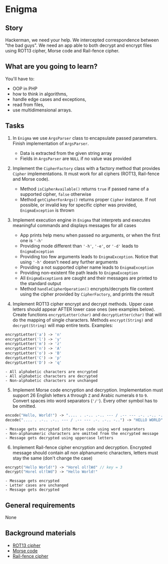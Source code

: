 
# Enigma

## Story

Hackerman, we need your help. We intercepted correspondence between "the bad guys". We need an app able to both decrypt and encrypt files using ROT13 cipher, Morse code and Rail-fence cipher.

## What are you going to learn?

You'll have to:

- OOP in PHP
- how to think in algorithms,
- handle edge cases and exceptions,
- read from files,
- use multidimensional arrays.

## Tasks

1. In `Enigma` we use `ArgsParser` class to encapsulate passed parameters.
Finish implementation of `ArgsParser`.
    - Data is extracted from the given string array
    - Fields in `ArgsParser` are `NULL` if no value was provided

2. Implement the `CipherFactory` class with a factory method that provides `Cipher` implementations.
It must work for all ciphers (ROT13, Rail-fence and Morse code).
    - Method `isCipherAvailable()` returns `true` if passed name of a supported cipher, `false` otherwise
    - Method `getCipherForArgs()` returns proper `Cipher` instance. If not possible, or invalid key for specific cipher was provided, `EnigmaException` is thrown

3. Implement execution engine in `Enigma` that interprets and executes meaningful commands and displays messages for all cases
    - App prints help menu when passed no arguments, or when the first one is `'-h'`
    - Providing mode different than `'-h'`, `'-e'`, or `'-d'` leads to `EnigmaException`
    - Providing too few arguments leads to `EnigmaException`. Notice that using `'-h'` doesn't need any further arguments
    - Providing a not supported cipher name leads to `EnigmaException`
    - Providing non-existent file path leads to `EnigmaException`
    - All `EnigmaException`s are caught and their messages are printed to the standard output
    - Method `handleCipherOperation()` encrypts/decrypts file content using the cipher provided by `CipherFactory`, and prints the result

4. Implement ROT13 cipher encrypt and decrypt methods. Upper case letters should appear AFTER lower case ones (see examples below). Create functions `encryptLetter(char)` and `decryptLetter(char)` that will do the mapping of single characters. Methods `encrypt(String)` and `decrypt(String)` will map entire texts.
Examples:
```php
encryptLetter('a') -> 'n'
encryptLetter('l') -> 'y'
encryptLetter('m') -> 'z'
encryptLetter('n') -> 'A'
encryptLetter('o') -> 'B'
decryptLetter('C') -> 'p'
decryptLetter('D') -> 'q'
```
    - All alphabetic characters are encrypted
    - All alphabetic characters are decrypted
    - Non-alphabetic characters are unchanged

5. Implement Morse code encryption and decryption. Implementation must support 26 English letters `A` through `Z` and Arabic numerals `0` to `9`. Convert spaces into word separators (`'/'`). Every other symbol has to be omitted.
```php
encode("Hello, World!") -> ".... . .-.. .-.. --- / .-- --- .-. .-.. -.."
decode(".... . .-.. .-.. --- / .-- --- .-. .-.. -..") -> "HELLO WORLD"
```
    - Message gets encrypted into Morse code using word separators
    - Non-alphanumeric characters are omitted from the encrypted message
    - Message gets decrypted using uppercase letters

6. Implement Rail-fence cipher encryption and decryption. Encrypted message should contain all non alphanumeric characters, letters must stay the same (don't change the case)
```php
encrypt("Hello World!") -> "Horel ol!lWd" // key = 3
decrypt("Horel ol!lWd") -> "Hello World!"
```
    - Message gets encrypted
    - Letter cases are unchanged
    - Message gets decrypted

## General requirements

None

## Background materials

- [ROT13 cipher](http://practicalcryptography.com/ciphers/classical-era/rot13/)
- [Morse code](https://en.wikipedia.org/wiki/Morse_code)
- [Rail-fence cipher](http://practicalcryptography.com/ciphers/classical-era/rail-fence/)
